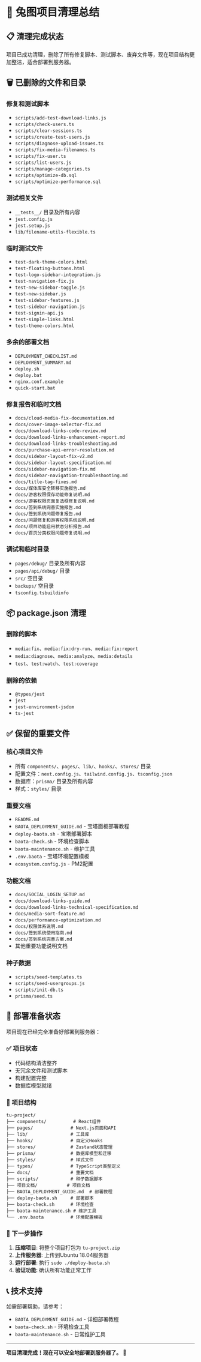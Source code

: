 # 🧹 兔图项目清理总结

## 📋 清理完成状态

项目已成功清理，删除了所有修复脚本、测试脚本、废弃文件等，现在项目结构更加整洁，适合部署到服务器。

## 🗑️ 已删除的文件和目录

### 修复和测试脚本
- `scripts/add-test-download-links.js`
- `scripts/check-users.ts`
- `scripts/clear-sessions.ts`
- `scripts/create-test-users.js`
- `scripts/diagnose-upload-issues.ts`
- `scripts/fix-media-filenames.ts`
- `scripts/fix-user.ts`
- `scripts/list-users.js`
- `scripts/manage-categories.ts`
- `scripts/optimize-db.sql`
- `scripts/optimize-performance.sql`

### 测试相关文件
- `__tests__/` 目录及所有内容
- `jest.config.js`
- `jest.setup.js`
- `lib/filename-utils-flexible.ts`

### 临时测试文件
- `test-dark-theme-colors.html`
- `test-floating-buttons.html`
- `test-logo-sidebar-integration.js`
- `test-navigation-fix.js`
- `test-new-sidebar-toggle.js`
- `test-new-sidebar.js`
- `test-sidebar-features.js`
- `test-sidebar-navigation.js`
- `test-signin-api.js`
- `test-simple-links.html`
- `test-theme-colors.html`

### 多余的部署文档
- `DEPLOYMENT_CHECKLIST.md`
- `DEPLOYMENT_SUMMARY.md`
- `deploy.sh`
- `deploy.bat`
- `nginx.conf.example`
- `quick-start.bat`

### 修复报告和临时文档
- `docs/cloud-media-fix-documentation.md`
- `docs/cover-image-selector-fix.md`
- `docs/download-links-code-review.md`
- `docs/download-links-enhancement-report.md`
- `docs/download-links-troubleshooting.md`
- `docs/purchase-api-error-resolution.md`
- `docs/sidebar-layout-fix-v2.md`
- `docs/sidebar-layout-specification.md`
- `docs/sidebar-navigation-fix.md`
- `docs/sidebar-navigation-troubleshooting.md`
- `docs/title-tag-fixes.md`
- `docs/媒体库安全转移实施报告.md`
- `docs/游客权限保存功能修复说明.md`
- `docs/游客权限页面复选框修复说明.md`
- `docs/签到系统完善实施报告.md`
- `docs/签到系统问题修复报告.md`
- `docs/问题修复和游客权限系统说明.md`
- `docs/项目功能启用状态分析报告.md`
- `docs/首页分类权限问题修复说明.md`

### 调试和临时目录
- `pages/debug/` 目录及所有内容
- `pages/api/debug/` 目录
- `src/` 空目录
- `backups/` 空目录
- `tsconfig.tsbuildinfo`

## 📦 package.json 清理

### 删除的脚本
- `media:fix`、`media:fix:dry-run`、`media:fix:report`
- `media:diagnose`、`media:analyze`、`media:details`
- `test`、`test:watch`、`test:coverage`

### 删除的依赖
- `@types/jest`
- `jest`
- `jest-environment-jsdom`
- `ts-jest`

## ✅ 保留的重要文件

### 核心项目文件
- 所有 `components/`、`pages/`、`lib/`、`hooks/`、`stores/` 目录
- 配置文件：`next.config.js`、`tailwind.config.js`、`tsconfig.json`
- 数据库：`prisma/` 目录及所有内容
- 样式：`styles/` 目录

### 重要文档
- `README.md`
- `BAOTA_DEPLOYMENT_GUIDE.md` - 宝塔面板部署教程
- `deploy-baota.sh` - 宝塔部署脚本
- `baota-check.sh` - 环境检查脚本
- `baota-maintenance.sh` - 维护工具
- `.env.baota` - 宝塔环境配置模板
- `ecosystem.config.js` - PM2配置

### 功能文档
- `docs/SOCIAL_LOGIN_SETUP.md`
- `docs/download-links-guide.md`
- `docs/download-links-technical-specification.md`
- `docs/media-sort-feature.md`
- `docs/performance-optimization.md`
- `docs/权限体系说明.md`
- `docs/签到系统使用指南.md`
- `docs/签到系统完善方案.md`
- 其他重要功能说明文档

### 种子数据
- `scripts/seed-templates.ts`
- `scripts/seed-usergroups.js`
- `scripts/init-db.ts`
- `prisma/seed.ts`

## 🚀 部署准备状态

项目现在已经完全准备好部署到服务器：

### ✅ 项目状态
- 代码结构清洁整齐
- 无冗余文件和测试脚本
- 构建配置完整
- 数据库模型就绪

### 📁 项目结构
```
tu-project/
├── components/          # React组件
├── pages/              # Next.js页面和API
├── lib/                # 工具库
├── hooks/              # 自定义Hooks
├── stores/             # Zustand状态管理
├── prisma/             # 数据库模型和迁移
├── styles/             # 样式文件
├── types/              # TypeScript类型定义
├── docs/               # 重要文档
├── scripts/            # 种子数据脚本
├── 项目文档/           # 项目文档
├── BAOTA_DEPLOYMENT_GUIDE.md  # 部署教程
├── deploy-baota.sh     # 部署脚本
├── baota-check.sh      # 环境检查
├── baota-maintenance.sh # 维护工具
└── .env.baota          # 环境配置模板
```

### 🎯 下一步操作
1. **压缩项目**: 将整个项目打包为 `tu-project.zip`
2. **上传服务器**: 上传到Ubuntu 18.04服务器
3. **运行部署**: 执行 `sudo ./deploy-baota.sh`
4. **验证功能**: 确认所有功能正常工作

## 📞 技术支持

如需部署帮助，请参考：
- `BAOTA_DEPLOYMENT_GUIDE.md` - 详细部署教程
- `baota-check.sh` - 环境检查工具
- `baota-maintenance.sh` - 日常维护工具

---

**项目清理完成！现在可以安全地部署到服务器了。** 🎉
